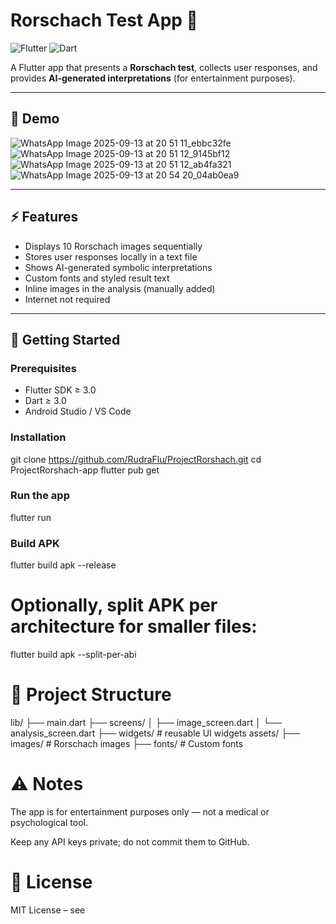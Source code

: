# Rorschach Test App 🖤

![Flutter](https://img.shields.io/badge/Flutter-3.0-blue?logo=flutter) ![Dart](https://img.shields.io/badge/Dart-3.0-blue?logo=dart)  

A Flutter app that presents a **Rorschach test**, collects user responses, and provides **AI-generated interpretations** (for entertainment purposes).  

---

## 📸 Demo
![WhatsApp Image 2025-09-13 at 20 51 11_ebbc32fe](https://github.com/user-attachments/assets/5bd49e90-372a-4309-becf-ad148ca21cb0)
![WhatsApp Image 2025-09-13 at 20 51 12_9145bf12](https://github.com/user-attachments/assets/4763333e-6319-419a-bf3b-d81e22304790)
![WhatsApp Image 2025-09-13 at 20 51 12_ab4fa321](https://github.com/user-attachments/assets/964eff0b-e0e2-4867-9a14-0c33a9e5ba42)
![WhatsApp Image 2025-09-13 at 20 54 20_04ab0ea9](https://github.com/user-attachments/assets/40a7e9a0-8c50-4127-99e4-e5ac9306a76a)


---

## ⚡ Features

- Displays 10 Rorschach images sequentially  
- Stores user responses locally in a text file  
- Shows AI-generated symbolic interpretations  
- Custom fonts and styled result text  
- Inline images in the analysis (manually added)  
- Internet not required
---

## 🚀 Getting Started

### Prerequisites

- Flutter SDK ≥ 3.0  
- Dart ≥ 3.0  
- Android Studio / VS Code  

### Installation

git clone https://github.com/RudraFlu/ProjectRorshach.git
cd ProjectRorshach-app
flutter pub get

### Run the app
flutter run

### Build APK
flutter build apk --release


# Optionally, split APK per architecture for smaller files:

flutter build apk --split-per-abi

# 📂 Project Structure
lib/
 ├── main.dart
 ├── screens/
 │    ├── image_screen.dart
 │    └── analysis_screen.dart
 ├── widgets/                # reusable UI widgets
assets/
 ├── images/                 # Rorschach images
 ├── fonts/                  # Custom fonts

# ⚠️ Notes

The app is for entertainment purposes only — not a medical or psychological tool.

Keep any API keys private; do not commit them to GitHub.

# 📄 License

MIT License – see 
